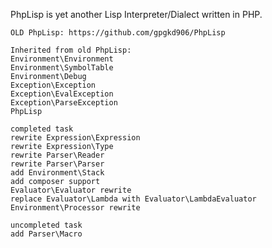 PhpLisp is yet another Lisp Interpreter/Dialect written in PHP.

    OLD PhpLisp: https://github.com/gpgkd906/PhpLisp
    
    Inherited from old PhpLisp:
    Environment\Environment
    Environment\SymbolTable
    Environment\Debug
    Exception\Exception
    Exception\EvalException
    Exception\ParseException
    PhpLisp
    
    completed task
    rewrite Expression\Expression
    rewrite Expression\Type
    rewrite Parser\Reader
    rewrite Parser\Parser
    add Environment\Stack
    add composer support
    Evaluator\Evaluator rewrite
    replace Evaluator\Lambda with Evaluator\LambdaEvaluator
    Environment\Processor rewrite
    
    uncompleted task
    add Parser\Macro